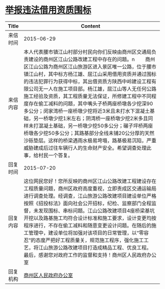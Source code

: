# <a href="http://www.shangluo.gov.cn/zmhd/ldxxxx.jsp?urltype=leadermail.LeaderMailContentUrl&wbtreeid=1112&leadermailid=3223">举报违法借用资质围标</a>
| Title |                                                                                                                                                                                                  Content                                                                                                                                                                                                   |
|:-----:|------------------------------------------------------------------------------------------------------------------------------------------------------------------------------------------------------------------------------------------------------------------------------------------------------------------------------------------------------------------------------------------------------------|
| 来信时间  | 2015-06-29                                                                                                                                                                                                                                                                                                                                                                                                 |
| 来信内容  | 本人代表腰市镇江山村部分村民向你们反映由商州区交通局负责建设的商州区江山公路改建工程中存在的问题。n        商州区江山公路为商州区江山旅游区进入景区唯一公路，位于腰市镇江山村，其中标方杨江雄、屈江山采用借用资质并通过围标的违法犯罪行为获得中标，其出借资质方陕西中岭建设工程有限公司无一人在施工项目部。杨江雄，屈江山等人无任何公路施工经验及资质，其工程质量无法保证，所修建工程中不同程度存在偷工减料的问题，其中嘴头子桥两座桥墩各少挖深90多公分；闵家湾桥一座桥墩少挖将近3米且未打水下混凝土基础，另一桥墩少挖1米左右；阴湾桥一座桥墩少挖2米多且同样未打混凝土基础，另一桥墩少挖50多公分；碾子坪桥两座桥墩各少挖50多公分；其路基部分全线未铺20公分厚的天然沙砾垫层。这样的桥梁遇雨水极易垮塌，路基极易沉陷，严重威胁建成后过往车辆行人的生命财产安全。希望调查处理此事，给村民一个答复。 |
| 回复时间  | 2015-07-20                                                                                                                                                                                                                                                                                                                                                                                                 |
| 回复内容  | 这位网民您好！您所反映的商州区江山公路改建工程建设存在工程质量问题，商州区政府高度重视，立即责成区交通运输局进行调查处理。经调查，江山旅游公路改建项目建设单位严格按照《招投标法》面向社会公开招标，纪检、监察部门全程监督，未发现围标、串标问题。江山公路改建项目4座桥梁基坑开挖以及路基施工均符合设计标准和施工要求，设计变更均按程序进行，不存在偷工减料和随意变更设计问题。在随后的施工管理中，建设单位将加强对该项目的日常管理，以“零容忍”的态度严把好工程质量关，规范施工程序，强化施工工艺，将江山旅游公路改建项目打造成精品工程、优良工程。    最后，感谢您对政府工作的监督和支持！商州区人民政府办公室                                                                                                |
| 回复机构  | <a href="../../categories/agencies/商州区人民政府办公室.md">商州区人民政府办公室</a>                                                                                                                                                                                                                                                                                                                                           |